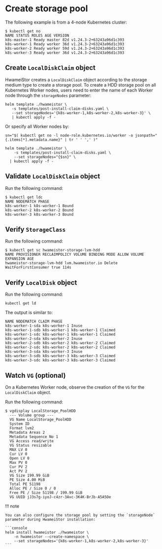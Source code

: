 # Create storage pool

The following example is from a 4-node Kubernetes cluster:

```console
$ kubectl get no
NAME STATUS ROLES AGE VERSION
k8s-master-1 Ready master 82d v1.24.3-2+63243a96d1c393
k8s-worker-1 Ready worker 36d v1.24.3-2+63243a96d1c393
k8s-worker-2 Ready worker 59d v1.24.3-2+63243a96d1c393
k8s-worker-3 Ready worker 36d v1.24.3-2+63243a96d1c393
```

## Create `LocalDiskClaim` object

HwameiStor creates a `LocalDiskClaim` object according to the storage medium type to create a storage pool.
To create a HDD storage pool on all Kubernetes Worker nodes, users need to enter the name of each Worker node through the `storageNodes` parameter:

```console
helm template ./hwameistor \
   -s templates/post-install-claim-disks.yaml \
   --set storageNodes='{k8s-worker-1,k8s-worker-2,k8s-worker-3}' \
   | kubectl apply -f -
```

Or specify all Worker nodes by:

```console
sn="$( kubectl get no -l node-role.kubernetes.io/worker -o jsonpath="{.items[*].metadata.name}" | tr ' ' ',' )"

helm template ./hwameistor \
    -s templates/post-install-claim-disks.yaml \
    --set storageNodes="{$sn}" \
  | kubectl apply -f -
```

## Validate `LocalDiskClaim` object

Run the following command:

```console
$ kubectl get ldc
NAME NODEMATCH PHASE
k8s-worker-1 k8s-worker-1 Bound
k8s-worker-2 k8s-worker-2 Bound
k8s-worker-3 k8s-worker-3 Bound
```

## Verify `StorageClass`

Run the following command:

```console
$ kubectl get sc hwameistor-storage-lvm-hdd
NAME PROVISIONER RECLAIMPOLICY VOLUME BINDING MODE ALLOW VOLUME EXPANSION AGE
hwameistor-storage-lvm-hdd lvm.hwameistor.io Delete WaitForFirstConsumer true 114s
```

## Verify `LocalDisk` object

Run the following command:

```console
kubectl get ld
```

The output is similar to:

```console
NAME NODEMATCH CLAIM PHASE
k8s-worker-1-sda k8s-worker-1 Inuse
k8s-worker-1-sdb k8s-worker-1 k8s-worker-1 Claimed
k8s-worker-1-sdc k8s-worker-1 k8s-worker-1 Claimed
k8s-worker-2-sda k8s-worker-2 Inuse
k8s-worker-2-sdb k8s-worker-2 k8s-worker-2 Claimed
k8s-worker-2-sdc k8s-worker-2 k8s-worker-2 Claimed
k8s-worker-3-sda k8s-worker-3 Inuse
k8s-worker-3-sdb k8s-worker-3 k8s-worker-3 Claimed
k8s-worker-3-sdc k8s-worker-3 k8s-worker-3 Claimed
```

## Watch `VG` (optional)

On a Kubernetes Worker node, observe the creation of the `VG` for the `LocalDiskClaim` object.

Run the following command:

```console
$ vgdisplay LocalStorage_PoolHDD
  --- Volume group ---
  VG Name LocalStorage_PoolHDD
  System ID
  Format lvm2
  Metadata Areas 2
  Metadata Sequence No 1
  VG Access read/write
  VG Status resizable
  MAX LV 0
  Cur LV 0
  Open LV 0
  Max PV 0
  Cur PV 2
  Act PV 2
  VG Size 199.99 GiB
  PE Size 4.00 MiB
  Total PE 51198
  Alloc PE / Size 0 / 0
  Free PE / Size 51198 / 199.99 GiB
  VG UUID jJ3s7g-iyoJ-c4zr-3Avc-3K4K-BrJb-A5A5Oe
```

!!! note

    You can also configure the storage pool by setting the `storageNode` parameter during HwameiStor installation:

    ```console
    helm install hwameistor ./hwameistor \
        -n hwameistor --create-namespace \
        --set storageNodes='{k8s-worker-1,k8s-worker-2,k8s-worker-3}'
    ```
